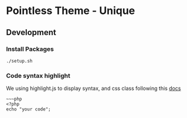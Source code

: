 # Pointless Theme - Unique

## Development

### Install Packages

~~~
./setup.sh
~~~

### Code syntax highlight

We using highlight.js to display syntax, and css class following this [docs](https://highlightjs.readthedocs.io/en/latest/css-classes-reference.html#language-names-and-aliases)

~~~
~~~php
<?php
echo "your code";
~~~
~~~
